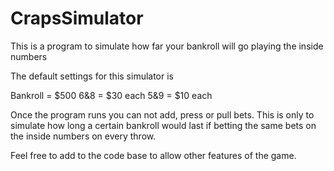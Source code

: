 # CrapsSimulator
This is a program to simulate how far your bankroll will go playing the inside numbers

The default settings for this simulator is 

Bankroll = $500
6&8 = $30 each
5&9 = $10 each 

Once the program runs you can not add, press or pull bets. This is only to simulate how long a certain bankroll would last if
betting the same bets on the inside numbers on every throw. 

Feel free to add to the code base to allow other features of the game.
